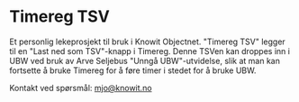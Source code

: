 # Timereg TSV

Et personlig lekeprosjekt til bruk i Knowit Objectnet. "Timereg TSV" legger til
en "Last ned som TSV"-knapp i Timereg. Denne TSVen kan droppes inn i UBW ved
bruk av Arve Seljebus "Unngå UBW"-utvidelse, slik at man kan fortsette å bruke
Timereg for å føre timer i stedet for å bruke UBW.

Kontakt ved spørsmål: mjo@knowit.no

